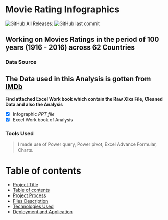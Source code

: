 # Movie Rating Infographics 
![GitHub All Releases](https://img.shields.io/github/downloads/PhagoroyeBabs/Excelfile/total):
![GitHub last commit](https://img.shields.io/github/last-commit/PhagoroyeBabs/Excelfile)

## Working on Movies Ratings in the period of 100 years (1916 - 2016) across 62 Countries

### Data Source
The Data used in this Analysis is gotten from [IMDb](https://www.imdb.com/)
-----------------------

**Find attached Excel Work book which contain the Raw Xlxs File, Cleaned Data and also the Analysis**
- [x] Infographic *PPT file*
- [x] Excel Work book of Analysis

### Tools Used

> I made use of Power query, Power pivot, Excel Advance Formular, Charts.


# Table of contents
- [Project Title](#House-Price-Prediction-Model)
- [Table of contents](#table-of-contents)
- [Project Process](#Project-Process)
- [Files Description](#Files-Description)
- [Technologies Used](Technologies-Used)
- [Deployment and Application](#Deployment-and-Application)
